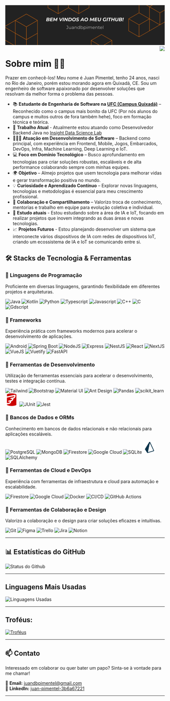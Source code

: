 <img src="./icons/profilecape.png">

<img align="right" src="https://visitor-badge.laobi.icu/badge?page_id=Juandbpimentel.Juandbpimentel&left_color=orange&right_color=black"  />


# Sobre mim 👋🏻

Prazer em conhecê-los! Meu nome é Juan Pimentel, tenho 24 anos, nasci no Rio de Janeiro, porém estou morando agora em Quixadá, CE. Sou um engenheiro de software apaixonado por desenvolver soluções que resolvam da melhor forma o problema das pessoas.

- 📚 **Estudante de Engenharia de Software na [UFC (Campus Quixadá)](https://www.quixada.ufc.br)** – Reconhecido como o campus mais bonito da UFC (Por nós alunos do campus e muitos outros de fora também hehe), foco em formação técnica e teórica.
- 💼 **Trabalho Atual** - Atualmente estou atuando como Desenvolvedor Backend Java no [Insight Data Science Lab](https://www.insightlab.ufc.br/)
- 👨🏻‍💻 **Atuação em Desenvolvimento de Software** – Backend como principal, com experiência em Frontend, Mobile, Jogos, Embarcados, DevOps, Infra, Machine Learning, Deep Learning e IoT.  
- 💻 **Foco em Domínio Tecnológico** – Busco aprofundamento em tecnologias para criar soluções robustas, escaláveis e de alta performance colaborando sempre com minhas equipes.
- 🌍 **Objetivo** – Almejo projetos que usem tecnologia para melhorar vidas e gerar transformação positiva no mundo.
- 💡 **Curiosidade e Aprendizado Contínuo** – Explorar novas linguagens, tecnologias e metodologias é essencial para meu crescimento profissional.
- 🤝 **Colaboração e Compartilhamento** – Valorizo troca de conhecimento, mentorias e trabalho em equipe para evolução coletiva e individual.
- 🌱 **Estudo atuais** - Estou estudando sobre a área de IA e IoT, focando em realizar projetos que inovem integrando as duas áreas e novas tecnologias.
- 📈 **Projetos Futuros** - Estou planejando desenvolver um sistema que interconecte vários dispositivos de IA com redes de dispositivos IoT, criando um ecossistema de IA e IoT se comunicando entre si.

## 🛠️ Stacks de Tecnologia & Ferramentas  

### 🚀 Linguagens de Programação  
Proficiente em diversas linguagens, garantindo flexibilidade em diferentes projetos e arquiteturas.  
<p>
    <img alt="Java" height="40" src="https://cdn.jsdelivr.net/gh/devicons/devicon@latest/icons/java/java-plain.svg" />
    <img alt="Kotlin" height="40" src="https://raw.githubusercontent.com/marwin1991/profile-technology-icons/refs/heads/main/icons/kotlin.png" />
    <img alt="Python" height="40" src="https://raw.githubusercontent.com/marwin1991/profile-technology-icons/refs/heads/main/icons/python.png" />
    <img alt="Typescript" height="40" src="https://cdn.jsdelivr.net/gh/devicons/devicon/icons/typescript/typescript-original.svg" />
    <img alt="Javascript" height="40" src="https://cdn.jsdelivr.net/gh/devicons/devicon/icons/javascript/javascript-original.svg" />
    <img alt="C++" height="40" src="https://cdn.jsdelivr.net/gh/devicons/devicon/icons/cplusplus/cplusplus-original.svg" />
    <img alt="C" height="40" src="https://cdn.jsdelivr.net/gh/devicons/devicon/icons/c/c-original.svg" />
    <img alt="Gdscript" height="40" src="https://raw.githubusercontent.com/marwin1991/profile-technology-icons/refs/heads/main/icons/godot.png" />
</p>

### 🚀 Frameworks
Experiência prática com frameworks modernos para acelerar o desenvolvimento de aplicações.  
<p>
    <img alt="Android" height="40" src="https://raw.githubusercontent.com/marwin1991/profile-technology-icons/refs/heads/main/icons/android.png" />
    <img alt="Spring Boot" height="40" src="https://raw.githubusercontent.com/marwin1991/profile-technology-icons/refs/heads/main/icons/spring_boot.png" />
    <img alt="NodeJS" height="40" src="https://cdn.jsdelivr.net/gh/devicons/devicon/icons/nodejs/nodejs-original.svg" />
    <img alt="Express" height="40" src="https://raw.githubusercontent.com/marwin1991/profile-technology-icons/refs/heads/main/icons/express.png" />
    <img alt="NestJS" height="40" src="https://cdn.jsdelivr.net/gh/devicons/devicon@latest/icons/nestjs/nestjs-original.svg" />
    <img alt="React" height="40" src="https://cdn.jsdelivr.net/gh/devicons/devicon/icons/react/react-original.svg" />
    <img alt="NextJS" height="40" src="https://cdn.jsdelivr.net/gh/devicons/devicon@latest/icons/nextjs/nextjs-original.svg" />
    <img alt="VueJS" height="40" src="https://cdn.jsdelivr.net/gh/devicons/devicon/icons/vuejs/vuejs-original.svg" />
    <img alt="Vuetify" height="40" src="https://raw.githubusercontent.com/marwin1991/profile-technology-icons/refs/heads/main/icons/vuetify_js.png" />
    <img alt="FastAPI" height="40" src="https://cdn.jsdelivr.net/gh/devicons/devicon@latest/icons/fastapi/fastapi-original.svg" />
</p>

### 🚀 Ferramentas de Desenvolvimento  
Utilização de ferramentas essenciais para acelerar o desenvolvimento, testes e integração contínua.  
<p>
    <img alt="Tailwind" height="40" src="https://cdn.jsdelivr.net/gh/devicons/devicon@latest/icons/tailwindcss/tailwindcss-original.svg" />
    <img alt="Bootstrap" height="40" src="https://raw.githubusercontent.com/marwin1991/profile-technology-icons/refs/heads/main/icons/bootstrap.png" />
    <img alt="Material UI" height="40" src="https://raw.githubusercontent.com/marwin1991/profile-technology-icons/refs/heads/main/icons/material_ui.png" />
    <img alt="Ant Design" height="40" src="https://raw.githubusercontent.com/marwin1991/profile-technology-icons/refs/heads/main/icons/ant_design.png" />
    <img alt ="Pandas" height="40" src="https://raw.githubusercontent.com/marwin1991/profile-technology-icons/refs/heads/main/icons/pandas.png" />
    <img src="https://upload.wikimedia.org/wikipedia/commons/0/05/Scikit_learn_logo_small.svg" alt="scikit_learn" width="40" height="40"/>
    <img alt="Flyway" height="40" src="https://raw.githubusercontent.com/marwin1991/profile-technology-icons/refs/heads/main/icons/flyway.png" />
    <img alt="JUnit" height="40" src="https://raw.githubusercontent.com/marwin1991/profile-technology-icons/refs/heads/main/icons/junit.png" />
    <img alt="Jest" height="40" src="https://cdn.jsdelivr.net/gh/devicons/devicon/icons/jest/jest-plain.svg" />
</p>

### 🚀 Bancos de Dados e ORMs
Conhecimento em bancos de dados relacionais e não relacionais para aplicações escaláveis.  
<p>
    <img alt="PostgreSQL" height="40" src="https://cdn.jsdelivr.net/gh/devicons/devicon/icons/postgresql/postgresql-original.svg" />
    <img alt="MongoDB" height="40" src="https://cdn.jsdelivr.net/gh/devicons/devicon/icons/mongodb/mongodb-original.svg" />
    <img alt="Firestore" height="40" src="https://raw.githubusercontent.com/marwin1991/profile-technology-icons/refs/heads/main/icons/firebase.png" />
    <img alt="Google Cloud" height="40" src="https://raw.githubusercontent.com/marwin1991/profile-technology-icons/refs/heads/main/icons/gcp.png" />
    <img alt="SQLite" height="40" src="https://raw.githubusercontent.com/marwin1991/profile-technology-icons/refs/heads/main/icons/sqlite.png" />
    <img alt="Prisma" height="40" src="./icons/prismaLogo.svg" />
    <img alt="SQLAlchemy" height="40" src="https://cdn.jsdelivr.net/gh/devicons/devicon@latest/icons/sqlalchemy/sqlalchemy-original-wordmark.svg" />
</p>

### 🚀 Ferramentas de Cloud e DevOps  
Experiência com ferramentas de infraestrutura e cloud para automação e escalabilidade.  
<p>
    <img alt="Firestore" height="40" src="https://raw.githubusercontent.com/marwin1991/profile-technology-icons/refs/heads/main/icons/firebase.png" />
    <img alt="Google Cloud" height="40" src="https://raw.githubusercontent.com/marwin1991/profile-technology-icons/refs/heads/main/icons/gcp.png" />
    <img alt="Docker" height="40" src="https://cdn.jsdelivr.net/gh/devicons/devicon@latest/icons/docker/docker-original.svg" />
    <img alt ="CI/CD" height="40" src="https://raw.githubusercontent.com/marwin1991/profile-technology-icons/refs/heads/main/icons/ci_cd.png" />
    <img alt="GitHub Actions" height="40" src="https://cdn.jsdelivr.net/gh/devicons/devicon@latest/icons/githubactions/githubactions-original.svg" />
</p>

### 🚀 Ferramentas de Colaboração e Design  
Valorizo a colaboração e o design para criar soluções eficazes e intuitivas.  
<p>
    <img alt="Git" height="40" src="https://cdn.jsdelivr.net/gh/devicons/devicon/icons/git/git-original.svg" />
    <img alt="Figma" height="40" src="https://cdn.jsdelivr.net/gh/devicons/devicon/icons/figma/figma-original.svg" />
    <img alt="Trello" height="40" src="https://cdn.jsdelivr.net/gh/devicons/devicon/icons/trello/trello-plain.svg" />
    <img alt="Jira" height="40" src="https://raw.githubusercontent.com/marwin1991/profile-technology-icons/refs/heads/main/icons/jira.png" />
    <img alt="Notion" height="40" src="https://cdn.jsdelivr.net/gh/devicons/devicon@latest/icons/notion/notion-original.svg" />
</p>

---

## 📊 Estatísticas do GitHub

![Status do Github](https://github-readme-stats.vercel.app/api?username=Juandbpimentel&show_icons=true&theme=gruvbox&include_all_commits=true&count_private=true)

---
## Linguagens Mais Usadas
![Linguagens Usadas](https://github-readme-stats.vercel.app/api/top-langs/?username=Juandbpimentel&layout=donut&theme=gruvbox&include_all_commits=true&count_private=true&langs_count=10&hide=HTML,CSS,Assembly,Makefile,Powershell,ShaderLab,HLSL,Mathematica)

---
## Troféus:
[![Troféus](https://github-profile-trophy.vercel.app/?username=Juandbpimentel&theme=gruvbox&margin-w=20&margin-h=20)](https://github.com/Juandbpimentel)

---

## 📫 Contato  
Interessado em colaborar ou quer bater um papo? Sinta-se à vontade para me chamar!

📩 **Email:** [juandbpimentel@gmail.com](mailto:juandbpimentel@gmail.com)  
💼 **LinkedIn:** [juan-pimentel-3b6a67221](https://www.linkedin.com/in/juan-pimentel-3b6a67221)  

---
